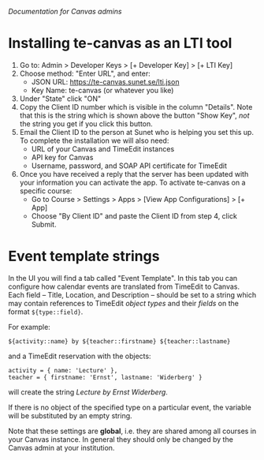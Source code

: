 *Documentation for Canvas admins*

# Installing te-canvas as an LTI tool

1. Go to: Admin > Developer Keys > [+ Developer Key] > [+ LTI Key]
2. Choose method: "Enter URL", and enter:
    - JSON URL: https://te-canvas.sunet.se/lti.json
    - Key Name: te-canvas (or whatever you like)
3. Under "State" click "ON"
4. Copy the Client ID number which is visible in the column "Details". Note that this is the string which is shown above the button "Show Key", *not* the string you get if you click this button.
5. Email the Client ID to the person at Sunet who is helping you set this up. To complete the installation we will also need:
    - URL of your Canvas and TimeEdit instances
    - API key for Canvas
    - Username, password, and SOAP API certificate for TimeEdit
6. Once you have received a reply that the server has been updated with your information you can activate the app. To activate te-canvas on a specific course:
    - Go to Course > Settings > Apps > [View App Configurations] > [+ App]
    - Choose "By Client ID" and paste the Client ID from step 4, click Submit.

# Event template strings

In the UI you will find a tab called "Event Template". In this tab you can configure how calendar events are translated from TimeEdit to Canvas. Each field – Title, Location, and Description – should be set to a string which may contain references to TimeEdit *object types* and their *fields* on the format `${type::field}`.

For example:

```
${activity::name} by ${teacher::firstname} ${teacher::lastname}
```

and a TimeEdit reservation with the objects:

```
activity = { name: 'Lecture' },
teacher = { firstname: 'Ernst', lastname: 'Widerberg' }
```

will create the string *Lecture by Ernst Widerberg*.

If there is no object of the specified type on a particular event, the variable will be substituted by an empty string.

Note that these settings are **global**, i.e. they are shared among all courses in your Canvas instance. In general they should only be changed by the Canvas admin at your institution.
